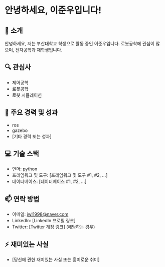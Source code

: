 # 안녕하세요, 이준우입니다!

## 👋 소개
안녕하세요, 저는 부산대학교 학생으로 활동 중인 이준우입니다. 로봇공학에 관심이 많으며, 전자공학과 재학생입니다.

## 🔍 관심사
- 제어공학
- 로봇공학
- 로봇 시뮬레이션

## 🌟 주요 경력 및 성과
- ros
- gazebo
- [기타 경력 또는 성과]

## 💻 기술 스택
- 언어: python
- 프레임워크 및 도구: [프레임워크 및 도구 #1, #2, ...]
- 데이터베이스: [데이터베이스 #1, #2, ...]

## 📫 연락 방법
- 이메일: jwl1998@naver.com
- LinkedIn: [LinkedIn 프로필 링크]
- Twitter: [Twitter 계정 링크] (해당하는 경우)

## ⚡ 재미있는 사실
- [당신에 관한 재미있는 사실 또는 흥미로운 취미]
